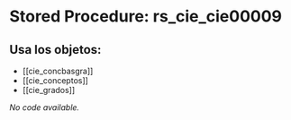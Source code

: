 # Stored Procedure: rs_cie_cie00009

## Usa los objetos:
- [[cie_concbasgra]]
- [[cie_conceptos]]
- [[cie_grados]]

*No code available.*

